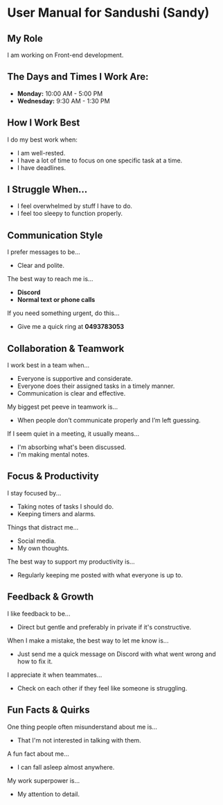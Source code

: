 # User Manual for Sandushi (Sandy)

## My Role
I am working on Front-end development.

## The Days and Times I Work Are:
- **Monday:** 10:00 AM - 5:00 PM  
- **Wednesday:** 9:30 AM - 1:30 PM  

## How I Work Best
I do my best work when:  
- I am well-rested.  
- I have a lot of time to focus on one specific task at a time.  
- I have deadlines.  

## I Struggle When...
- I feel overwhelmed by stuff I have to do.  
- I feel too sleepy to function properly.  

## Communication Style
I prefer messages to be...  
- Clear and polite.  

The best way to reach me is...  
- **Discord**  
- **Normal text or phone calls**  

If you need something urgent, do this...  
- Give me a quick ring at **0493783053**  

## Collaboration & Teamwork
I work best in a team when...  
- Everyone is supportive and considerate.  
- Everyone does their assigned tasks in a timely manner.  
- Communication is clear and effective.  

My biggest pet peeve in teamwork is...  
- When people don’t communicate properly and I’m left guessing.  

If I seem quiet in a meeting, it usually means...  
- I'm absorbing what's been discussed.  
- I'm making mental notes.  

## Focus & Productivity
I stay focused by...  
- Taking notes of tasks I should do.  
- Keeping timers and alarms.  

Things that distract me...  
- Social media.  
- My own thoughts.  

The best way to support my productivity is...  
- Regularly keeping me posted with what everyone is up to.  

## Feedback & Growth
I like feedback to be...  
- Direct but gentle and preferably in private if it's constructive.  

When I make a mistake, the best way to let me know is...  
- Just send me a quick message on Discord with what went wrong and how to fix it.  

I appreciate it when teammates...  
- Check on each other if they feel like someone is struggling.  

## Fun Facts & Quirks
One thing people often misunderstand about me is...  
- That I'm not interested in talking with them.  

A fun fact about me...  
- I can fall asleep almost anywhere.  

My work superpower is...  
- My attention to detail.  
